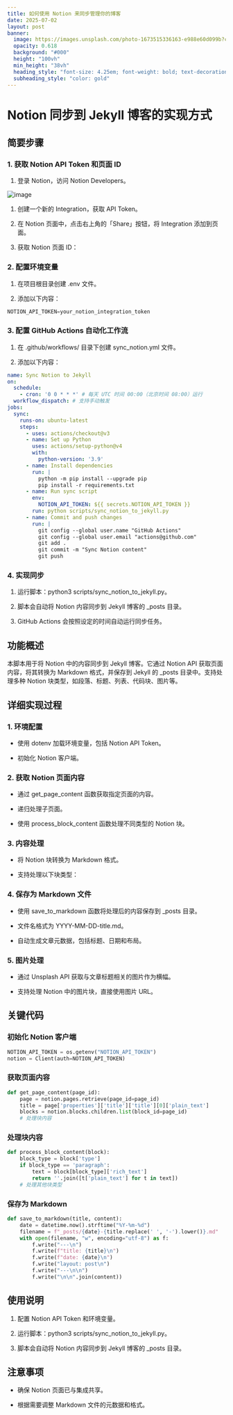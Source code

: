 ```yaml
---
title: 如何使用 Notion 来同步管理你的博客
date: 2025-07-02
layout: post
banner:
  image: https://images.unsplash.com/photo-1673515336163-e988e60d099b?crop=entropy&cs=tinysrgb&fit=max&fm=jpg&ixid=M3w2OTIwMzJ8MHwxfHJhbmRvbXx8fHx8fHx8fDE3NTE0OTQ4MzZ8&ixlib=rb-4.1.0&q=80&w=1080
  opacity: 0.618
  background: "#000"
  height: "100vh"
  min_height: "38vh"
  heading_style: "font-size: 4.25em; font-weight: bold; text-decoration: underline"
  subheading_style: "color: gold"
---
```


# Notion 同步到 Jekyll 博客的实现方式

## 简要步骤

### 1. 获取 Notion API Token 和页面 ID

1. 登录 Notion，访问 Notion Developers。

![image](https://prod-files-secure.s3.us-west-2.amazonaws.com/a7a0cc5a-89b9-4cda-8686-1fba0ca52f40/d19c1afe-dea5-4312-9333-786b0ba83054/image.png?X-Amz-Algorithm=AWS4-HMAC-SHA256&X-Amz-Content-Sha256=UNSIGNED-PAYLOAD&X-Amz-Credential=ASIAZI2LB466UGO27E2I%2F20250702%2Fus-west-2%2Fs3%2Faws4_request&X-Amz-Date=20250702T222036Z&X-Amz-Expires=3600&X-Amz-Security-Token=IQoJb3JpZ2luX2VjEP3%2F%2F%2F%2F%2F%2F%2F%2F%2F%2FwEaCXVzLXdlc3QtMiJHMEUCIFgNiIJl6q8D%2FhkDGY5TqrFrfzAZZyubtjuR8rVfScUOAiEAtCMUfWCXYdrXWkFm0n1oETOXrOfxSsNudbdF%2F4Qpf8YqiAQI9v%2F%2F%2F%2F%2F%2F%2F%2F%2F%2FARAAGgw2Mzc0MjMxODM4MDUiDFWnKfzEyVHZkAJJQSrcAzlTtPj8aSspXq7RNX2l3ZFY8ECQkGHlJ%2BwM8r3lPoS1LSZDITRKa%2BQK72IZ317%2BhnCcOM%2BCIDhNrAHpFZKHdgoV%2BlqZQgx3qq7Nao6SY2Lpd1xE1kMFy9K9uTL8jCX6EE9QziKGB1KjfdbnVmL4CdcsMVGlUa06Tj5%2FQ%2FHafFIV%2FizgMyAFAtL%2BtflNYvRIH4aaehbe%2BEf%2BCB%2Ffqhh%2F6nB3DkeEjlWJkLUcpg2Ua%2BXtcKIIH%2FryNpwXNNtqyqSaMwOEjyz0px9N7jgD%2B6M7r90hTwmpqrNVKcwIcBkZ4UskPzb2bmcr7ddk79VumRbP%2Fh3OqJQh8PGEMKP1ri2k1%2BkDlUt3hGBtT7T7rGrvy1ojWCTuZqPoUsOs5xunPzXIlIsBrKdt3Q9c0SAaZjKet3bYq9WGFWZnIi8ycWobZ84kGq9m8pTK%2Bti6QvDXfGilphti8ZSqGejWdme177PD0phRgJomrZCWbXmRNhxR3UsM6NvQ7cQt5TsfbnTSTZvQoBIpGiZoLVTDMosYIdR7k%2FCeS65Kh4eVQ9vL6A1DCWDTLMHhMNh0mXxML2Z4XiU15tDD8vWO0VA9xsEgarNPu1cLszLuShxHTnVd2JUDo042bNJXM8pPoe0iBjp1MM%2B9lsMGOqUBnRl%2Bhb%2BqY%2FiYTGGCYOsgSQj%2FcJ%2FAJxyw8nACtIOw%2FK8sGYuI1Spnmlo1FjNQ7MeGH2k8N6oC7CYcRbfwLiGZgEW6F3f%2FB4065Hc7d%2FouggJ3zxFOEEYmy6sAvSEpFgTTgyJaM2ZkTG8JS4mdr9h4eAYy5H85ZhoZ7YgzhtDwP9MnuE9URfMW%2BBMcjHM70NjsXuIFnsUYwgESh91TGSJqbQAKIscV&X-Amz-Signature=5b3ea4ce92740465cfe40f6f6daa4565ad90580f404ccbee7eda5715910292f9&X-Amz-SignedHeaders=host&x-amz-checksum-mode=ENABLED&x-id=GetObject)

1. 创建一个新的 Integration，获取 API Token。

1. 在 Notion 页面中，点击右上角的「Share」按钮，将 Integration 添加到页面。

1. 获取 Notion 页面 ID：


### 2. 配置环境变量

1. 在项目根目录创建 .env 文件。

1. 添加以下内容：

```javascript
NOTION_API_TOKEN=your_notion_integration_token
```

### 3. 配置 GitHub Actions 自动化工作流

1. 在 .github/workflows/ 目录下创建 sync_notion.yml 文件。

1. 添加以下内容：

```yaml
name: Sync Notion to Jekyll
on:
  schedule:
    - cron: '0 0 * * *' # 每天 UTC 时间 00:00（北京时间 08:00）运行
  workflow_dispatch: # 支持手动触发
jobs:
  sync:
    runs-on: ubuntu-latest
    steps:
      - uses: actions/checkout@v3
      - name: Set up Python
        uses: actions/setup-python@v4
        with:
          python-version: '3.9'
      - name: Install dependencies
        run: |
          python -m pip install --upgrade pip
          pip install -r requirements.txt
      - name: Run sync script
        env:
          NOTION_API_TOKEN: ${{ secrets.NOTION_API_TOKEN }}
        run: python scripts/sync_notion_to_jekyll.py
      - name: Commit and push changes
        run: |
          git config --global user.name "GitHub Actions"
          git config --global user.email "actions@github.com"
          git add .
          git commit -m "Sync Notion content"
          git push
```

### 4. 实现同步

1. 运行脚本：python3 scripts/sync_notion_to_jekyll.py。

1. 脚本会自动将 Notion 内容同步到 Jekyll 博客的 _posts 目录。

1. GitHub Actions 会按照设定的时间自动运行同步任务。

## 功能概述

本脚本用于将 Notion 中的内容同步到 Jekyll 博客。它通过 Notion API 获取页面内容，将其转换为 Markdown 格式，并保存到 Jekyll 的 _posts 目录中。支持处理多种 Notion 块类型，如段落、标题、列表、代码块、图片等。

## 详细实现过程

### 1. 环境配置

- 使用 dotenv 加载环境变量，包括 Notion API Token。

- 初始化 Notion 客户端。

### 2. 获取 Notion 页面内容

- 通过 get_page_content 函数获取指定页面的内容。

- 递归处理子页面。

- 使用 process_block_content 函数处理不同类型的 Notion 块。

### 3. 内容处理

- 将 Notion 块转换为 Markdown 格式。

- 支持处理以下块类型：


### 4. 保存为 Markdown 文件

- 使用 save_to_markdown 函数将处理后的内容保存到 _posts 目录。

- 文件名格式为 YYYY-MM-DD-title.md。

- 自动生成文章元数据，包括标题、日期和布局。

### 5. 图片处理

- 通过 Unsplash API 获取与文章标题相关的图片作为横幅。

- 支持处理 Notion 中的图片块，直接使用图片 URL。

## 关键代码

### 初始化 Notion 客户端

```python
NOTION_API_TOKEN = os.getenv("NOTION_API_TOKEN")
notion = Client(auth=NOTION_API_TOKEN)
```

### 获取页面内容

```python
def get_page_content(page_id):
    page = notion.pages.retrieve(page_id=page_id)
    title = page['properties']['title']['title'][0]['plain_text']
    blocks = notion.blocks.children.list(block_id=page_id)
    # 处理块内容
```

### 处理块内容

```python
def process_block_content(block):
    block_type = block['type']
    if block_type == 'paragraph':
        text = block[block_type]['rich_text']
        return ''.join([t['plain_text'] for t in text])
    # 处理其他块类型
```

### 保存为 Markdown

```python
def save_to_markdown(title, content):
    date = datetime.now().strftime("%Y-%m-%d")
    filename = f"_posts/{date}-{title.replace(' ', '-').lower()}.md"
    with open(filename, "w", encoding="utf-8") as f:
        f.write("---\n")
        f.write(f"title: {title}\n")
        f.write(f"date: {date}\n")
        f.write("layout: post\n")
        f.write("---\n\n")
        f.write("\n\n".join(content))
```

## 使用说明

1. 配置 Notion API Token 和环境变量。

1. 运行脚本：python3 scripts/sync_notion_to_jekyll.py。

1. 脚本会自动将 Notion 内容同步到 Jekyll 博客的 _posts 目录。

## 注意事项

- 确保 Notion 页面已与集成共享。

- 根据需要调整 Markdown 文件的元数据和格式。